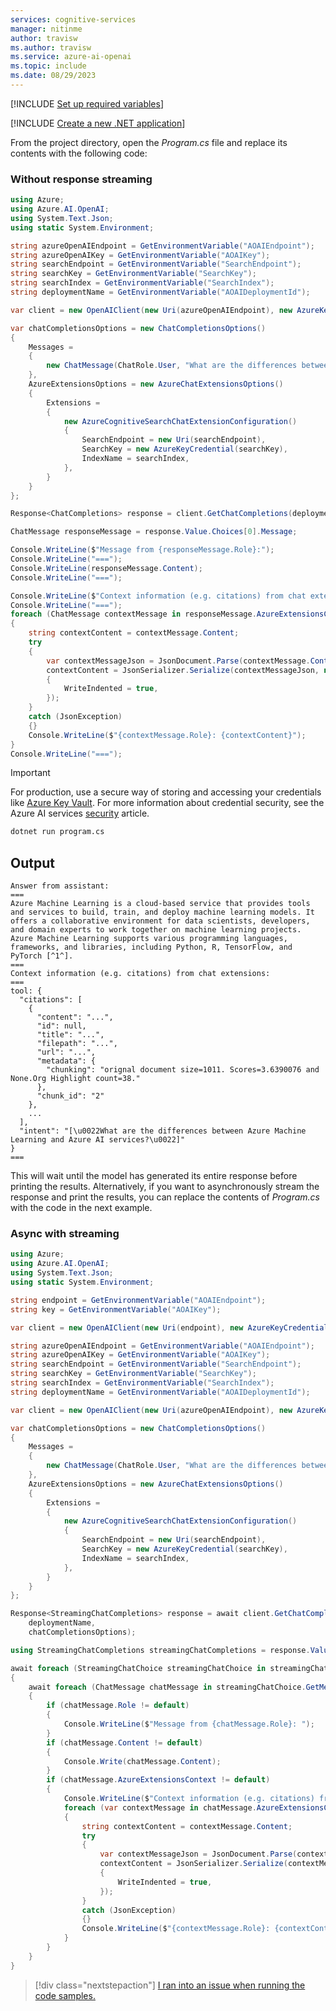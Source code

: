 ```yaml
---
services: cognitive-services
manager: nitinme
author: travisw
ms.author: travisw
ms.service: azure-ai-openai
ms.topic: include
ms.date: 08/29/2023
---
```


[!INCLUDE [Set up required variables](./use-your-data-common-variables.md)]

[!INCLUDE [Create a new .NET application](./dotnet-new-application.md)]

From the project directory, open the *Program.cs* file and replace its contents with the following code:

### Without response streaming

```csharp
using Azure;
using Azure.AI.OpenAI;
using System.Text.Json;
using static System.Environment;

string azureOpenAIEndpoint = GetEnvironmentVariable("AOAIEndpoint");
string azureOpenAIKey = GetEnvironmentVariable("AOAIKey");
string searchEndpoint = GetEnvironmentVariable("SearchEndpoint");
string searchKey = GetEnvironmentVariable("SearchKey");
string searchIndex = GetEnvironmentVariable("SearchIndex");
string deploymentName = GetEnvironmentVariable("AOAIDeploymentId");

var client = new OpenAIClient(new Uri(azureOpenAIEndpoint), new AzureKeyCredential(azureOpenAIKey));

var chatCompletionsOptions = new ChatCompletionsOptions()
{
    Messages =
    {
        new ChatMessage(ChatRole.User, "What are the differences between Azure Machine Learning and Azure AI services?"),
    },
    AzureExtensionsOptions = new AzureChatExtensionsOptions()
    {
        Extensions =
        {
            new AzureCognitiveSearchChatExtensionConfiguration()
            {
                SearchEndpoint = new Uri(searchEndpoint),
                SearchKey = new AzureKeyCredential(searchKey),
                IndexName = searchIndex,
            },
        }
    }
};

Response<ChatCompletions> response = client.GetChatCompletions(deploymentName, chatCompletionsOptions);

ChatMessage responseMessage = response.Value.Choices[0].Message;

Console.WriteLine($"Message from {responseMessage.Role}:");
Console.WriteLine("===");
Console.WriteLine(responseMessage.Content);
Console.WriteLine("===");

Console.WriteLine($"Context information (e.g. citations) from chat extensions:");
Console.WriteLine("===");
foreach (ChatMessage contextMessage in responseMessage.AzureExtensionsContext.Messages)
{
    string contextContent = contextMessage.Content;
    try
    {
        var contextMessageJson = JsonDocument.Parse(contextMessage.Content);
        contextContent = JsonSerializer.Serialize(contextMessageJson, new JsonSerializerOptions()
        {
            WriteIndented = true,
        });
    }
    catch (JsonException)
    {}
    Console.WriteLine($"{contextMessage.Role}: {contextContent}");
}
Console.WriteLine("===");
```

> [!IMPORTANT]
> For production, use a secure way of storing and accessing your credentials like [Azure Key Vault](../../../key-vault/general/overview.md). For more information about credential security, see the Azure AI services [security](../../security-features.md) article.

```cmd
dotnet run program.cs
```

## Output

```output
Answer from assistant:
===
Azure Machine Learning is a cloud-based service that provides tools and services to build, train, and deploy machine learning models. It offers a collaborative environment for data scientists, developers, and domain experts to work together on machine learning projects. Azure Machine Learning supports various programming languages, frameworks, and libraries, including Python, R, TensorFlow, and PyTorch [^1^].
===
Context information (e.g. citations) from chat extensions:
===
tool: {
  "citations": [
    {
      "content": "...",
      "id": null,
      "title": "...",
      "filepath": "...",
      "url": "...",
      "metadata": {
        "chunking": "orignal document size=1011. Scores=3.6390076 and None.Org Highlight count=38."
      },
      "chunk_id": "2"
    },
    ...
  ],
  "intent": "[\u0022What are the differences between Azure Machine Learning and Azure AI services?\u0022]"
}
===
```

This will wait until the model has generated its entire response before printing the results. Alternatively, if you want to asynchronously stream the response and print the results, you can replace the contents of *Program.cs* with the code in the next example.

### Async with streaming

```csharp
using Azure;
using Azure.AI.OpenAI;
using System.Text.Json;
using static System.Environment;

string endpoint = GetEnvironmentVariable("AOAIEndpoint");
string key = GetEnvironmentVariable("AOAIKey");

var client = new OpenAIClient(new Uri(endpoint), new AzureKeyCredential(key));

string azureOpenAIEndpoint = GetEnvironmentVariable("AOAIEndpoint");
string azureOpenAIKey = GetEnvironmentVariable("AOAIKey");
string searchEndpoint = GetEnvironmentVariable("SearchEndpoint");
string searchKey = GetEnvironmentVariable("SearchKey");
string searchIndex = GetEnvironmentVariable("SearchIndex");
string deploymentName = GetEnvironmentVariable("AOAIDeploymentId");

var client = new OpenAIClient(new Uri(azureOpenAIEndpoint), new AzureKeyCredential(azureOpenAIKey));

var chatCompletionsOptions = new ChatCompletionsOptions()
{
    Messages =
    {
        new ChatMessage(ChatRole.User, "What are the differences between Azure Machine Learning and Azure AI services?"),
    },
    AzureExtensionsOptions = new AzureChatExtensionsOptions()
    {
        Extensions =
        {
            new AzureCognitiveSearchChatExtensionConfiguration()
            {
                SearchEndpoint = new Uri(searchEndpoint),
                SearchKey = new AzureKeyCredential(searchKey),
                IndexName = searchIndex,
            },
        }
    }
};

Response<StreamingChatCompletions> response = await client.GetChatCompletionsStreamingAsync(
    deploymentName,
    chatCompletionsOptions);

using StreamingChatCompletions streamingChatCompletions = response.Value;

await foreach (StreamingChatChoice streamingChatChoice in streamingChatCompletions.GetChoicesStreaming())
{
    await foreach (ChatMessage chatMessage in streamingChatChoice.GetMessageStreaming())
    {
        if (chatMessage.Role != default)
        {
            Console.WriteLine($"Message from {chatMessage.Role}: ");
        }
        if (chatMessage.Content != default)
        {
            Console.Write(chatMessage.Content);
        }
        if (chatMessage.AzureExtensionsContext != default)
        {
            Console.WriteLine($"Context information (e.g. citations) from chat extensions:");
            foreach (var contextMessage in chatMessage.AzureExtensionsContext.Messages)
            {
                string contextContent = contextMessage.Content;
                try
                {
                    var contextMessageJson = JsonDocument.Parse(contextMessage.Content);
                    contextContent = JsonSerializer.Serialize(contextMessageJson, new JsonSerializerOptions()
                    {
                        WriteIndented = true,
                    });
                }
                catch (JsonException)
                {}
                Console.WriteLine($"{contextMessage.Role}: {contextContent}");
            }
        }
    }
}
```

> [!div class="nextstepaction"]
> [I ran into an issue when running the code samples.](https://microsoft.qualtrics.com/jfe/form/SV_0Cl5zkG3CnDjq6O?PLanguage=dotnet&Pillar=AOAI&Product=ownData&Page=quickstart&Section=Create-dotnet-application)
